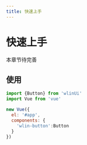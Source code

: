 ```yaml
---
title: 快速上手
---
```


# 快速上手

本章节待完善

<!-- ## 安装

请参考 [安装](../install/) 章节 -->


## 使用

```javascript
import {Button} from 'wlinUi'
import Vue from 'vue'

new Vue({
  el: '#app',
  components: {
    'wlin-button':Button
  }
})
```
